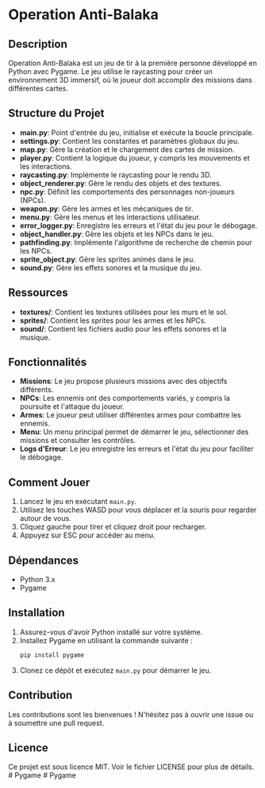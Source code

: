 # Operation Anti-Balaka

## Description
Operation Anti-Balaka est un jeu de tir à la première personne développé en Python avec Pygame. Le jeu utilise le raycasting pour créer un environnement 3D immersif, où le joueur doit accomplir des missions dans différentes cartes.

## Structure du Projet
- **main.py**: Point d'entrée du jeu, initialise et exécute la boucle principale.
- **settings.py**: Contient les constantes et paramètres globaux du jeu.
- **map.py**: Gère la création et le chargement des cartes de mission.
- **player.py**: Contient la logique du joueur, y compris les mouvements et les interactions.
- **raycasting.py**: Implémente le raycasting pour le rendu 3D.
- **object_renderer.py**: Gère le rendu des objets et des textures.
- **npc.py**: Définit les comportements des personnages non-joueurs (NPCs).
- **weapon.py**: Gère les armes et les mécaniques de tir.
- **menu.py**: Gère les menus et les interactions utilisateur.
- **error_logger.py**: Enregistre les erreurs et l'état du jeu pour le débogage.
- **object_handler.py**: Gère les objets et les NPCs dans le jeu.
- **pathfinding.py**: Implémente l'algorithme de recherche de chemin pour les NPCs.
- **sprite_object.py**: Gère les sprites animés dans le jeu.
- **sound.py**: Gère les effets sonores et la musique du jeu.

## Ressources
- **textures/**: Contient les textures utilisées pour les murs et le sol.
- **sprites/**: Contient les sprites pour les armes et les NPCs.
- **sound/**: Contient les fichiers audio pour les effets sonores et la musique.

## Fonctionnalités
- **Missions**: Le jeu propose plusieurs missions avec des objectifs différents.
- **NPCs**: Les ennemis ont des comportements variés, y compris la poursuite et l'attaque du joueur.
- **Armes**: Le joueur peut utiliser différentes armes pour combattre les ennemis.
- **Menu**: Un menu principal permet de démarrer le jeu, sélectionner des missions et consulter les contrôles.
- **Logs d'Erreur**: Le jeu enregistre les erreurs et l'état du jeu pour faciliter le débogage.

## Comment Jouer
1. Lancez le jeu en exécutant `main.py`.
2. Utilisez les touches WASD pour vous déplacer et la souris pour regarder autour de vous.
3. Cliquez gauche pour tirer et cliquez droit pour recharger.
4. Appuyez sur ESC pour accéder au menu.

## Dépendances
- Python 3.x
- Pygame

## Installation
1. Assurez-vous d'avoir Python installé sur votre système.
2. Installez Pygame en utilisant la commande suivante :
   ```bash
   pip install pygame
   ```
3. Clonez ce dépôt et exécutez `main.py` pour démarrer le jeu.

## Contribution
Les contributions sont les bienvenues ! N'hésitez pas à ouvrir une issue ou à soumettre une pull request.

## Licence
Ce projet est sous licence MIT. Voir le fichier LICENSE pour plus de détails. #   P y g a m e  
 #   P y g a m e  
 
